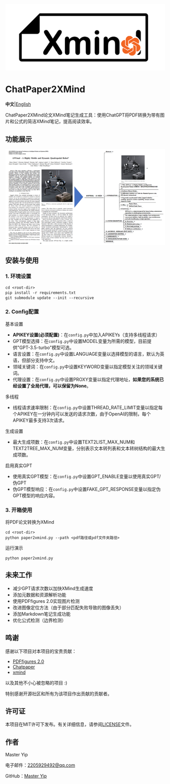 ![Logo](doc/logo.png)
# ChatPaper2XMind

**中文**|[English](README_en.md)

ChatPaper2XMind论文XMind笔记生成工具：使用ChatGPT将PDF转换为带有图片和公式的简洁XMind笔记，提高阅读效率。

## 功能展示
![文档转换](doc/feature-Paper2Xmind.png)

## 安装与使用
### 1. 环境设置
```
cd <root-dir>
pip install -r requirements.txt
git submodule update --init --recursive
```
### 2. Config配置

基本设置

- **APIKEY设置(必须配置)**：在`config.py`中加入APIKEYs（支持多线程请求）
- GPT模型选择：在`config.py`中设置MODEL变量为所需的模型，目前提供"GPT-3.5-turbo"模型可选。
- 语言设置：在`config.py`中设置LANGUAGE变量以选择模型的语言，默认为英语，但部分支持中文。
- 领域关键词：在`config.py`中设置KEYWORD变量以指定模型关注的领域关键词。
- 代理设置：在`config.py`中设置PROXY变量以指定代理地址，**如果您的系统已经设置了全局代理，可以保留为None**。

多线程

- 线程请求速率限制：在`config.py`中设置THREAD_RATE_LIMIT变量以指定每个APIKEY在一分钟内可以发送的请求次数，由于OpenAI的限制，每个APIKEY最多支持3次请求。

生成设置

- 最大生成项数：在`config.py`中设置TEXT2LIST_MAX_NUM和TEXT2TREE_MAX_NUM变量，分别表示文本转列表和文本转树结构的最大生成项数。

启用真实GPT

- 使用真实GPT模型：在`config.py`中设置GPT_ENABLE变量以使用真实GPT/伪GPT
- 伪GPT模型响应：在`config.py`中设置FAKE_GPT_RESPONSE变量以指定伪GPT模型的响应内容。


### 3. 开箱使用

将PDF论文转换为XMind
```
cd <root-dir>
python paper2xmind.py --path <pdf路径或pdf文件夹路径>
```
运行演示
```
python paper2xmind.py
```

## 未来工作
- 减少GPT请求次数以加快XMind生成速度
- 添加元数据和资源解析功能
- 使用PDFfigures 2.0实现图片检测
- 改进图像定位方法（由于部分匹配失败导致的图像丢失）
- 添加Markdown笔记生成功能
- 优化公式检测（边界检测）

## 鸣谢

感谢以下项目对本项目的宝贵贡献：

- [PDFfigures 2.0](https://github.com/allenai/pdffigures2)
- [Chatpaper](https://github.com/kaixindelele/ChatPaper)
- [xmind](https://github.com/zhuifengshen/xmind)

以及其他不小心被忽略的项目 :)

特别感谢开源社区和所有为该项目作出贡献的贡献者。

## 许可证
本项目在MIT许可下发布。有关详细信息，请参阅[LICENSE](LICENSE)文件。

## 作者
Master Yip

电子邮件：2205929492@qq.com

GitHub：[Master Yip](https://github.com/MasterYip)